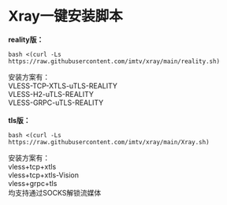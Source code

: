 # Xray一键安装脚本

**reality版：**
```
bash <(curl -Ls https://raw.githubusercontent.com/imtv/xray/main/reality.sh)
```
安装方案有：<Br/>VLESS-TCP-XTLS-uTLS-REALITY<Br/>VLESS-H2-uTLS-REALITY<Br/>VLESS-GRPC-uTLS-REALITY
<Br/><Br/>
**tls版：**
```
bash <(curl -Ls https://raw.githubusercontent.com/imtv/xray/main/Xray.sh)
```
安装方案有：<Br/>vless+tcp+xtls<Br/>vless+tcp+xtls-Vision<Br/>vless+grpc+tls
<Br/>
均支持通过SOCKS解锁流媒体
